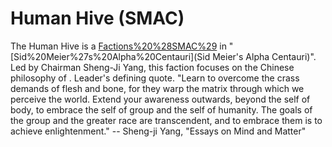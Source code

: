 # Human Hive (SMAC)

The Human Hive is a [Factions%20%28SMAC%29](faction) in "[Sid%20Meier%27s%20Alpha%20Centauri](Sid Meier's Alpha Centauri)". Led by Chairman Sheng-Ji Yang, this faction focuses on the Chinese philosophy of .
Leader's defining quote.
"Learn to overcome the crass demands of flesh and bone, for they warp the matrix through which we perceive the world. Extend your awareness outwards, beyond the self of body, to embrace the self of group and the self of humanity. The goals of the group and the greater race are transcendent, and to embrace them is to achieve enlightenment."
-- Sheng-ji Yang, "Essays on Mind and Matter"